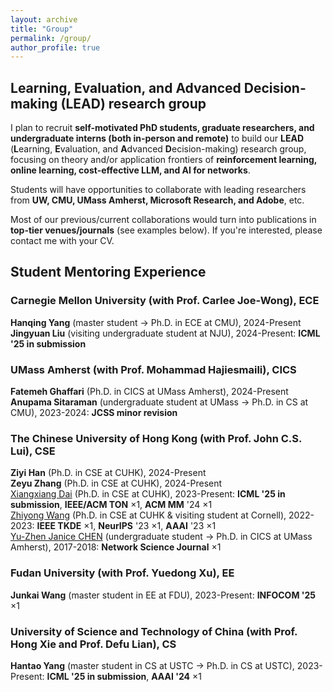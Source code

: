 ```yaml
---
layout: archive
title: "Group"
permalink: /group/
author_profile: true
---
```


## **L**earning, **E**valuation, and **A**dvanced **D**ecision-making (LEAD) research group

I plan to recruit **self-motivated PhD students, graduate researchers, and undergraduate interns (both in-person and remote)** to build our **LEAD** (**L**earning, **E**valuation, and **A**dvanced **D**ecision-making) research group, focusing on theory and/or application frontiers of **reinforcement learning, online learning, cost-effective LLM, and AI for networks**. 

Students will have opportunities to collaborate with leading researchers from **UW, CMU, UMass Amherst, Microsoft Research, and Adobe**, etc. 

Most of our previous/current collaborations would turn into publications in **top-tier venues/journals** (see examples below). If you're interested, please contact me with your CV.

Student Mentoring Experience
------
### Carnegie Mellon University (with Prof. Carlee Joe-Wong), ECE
**Hanqing Yang** (master student $\rightarrow$ Ph.D. in ECE at CMU), 2024-Present<br>
**Jingyuan Liu** (visiting undergraduate student at NJU), 2024-Present: **ICML '25 in submission** <br>

### UMass Amherst (with Prof. Mohammad Hajiesmaili), CICS
**Fatemeh Ghaffari** (Ph.D. in CICS at UMass Amherst), 2024-Present<br>
**Anupama Sitaraman** (undergraduate student at UMass $\rightarrow$  Ph.D. in CS at CMU), 2023-2024: **JCSS minor revision**<br>


### The Chinese University of Hong Kong  (with Prof. John C.S. Lui), CSE
**Ziyi Han** (Ph.D. in CSE at CUHK), 2024-Present<br>
**Zeyu Zhang** (Ph.D. in CSE at CUHK), 2024-Present<br>
[Xiangxiang Dai](https://xiangxdai.github.io/) (Ph.D. in CSE at CUHK), 2023-Present: **ICML '25 in submission**, **IEEE/ACM TON** $\times 1$, **ACM MM** '24 $\times 1$<br>
[Zhiyong Wang](https://zhiyongwangwzy.github.io/) (Ph.D. in CSE at CUHK \& visiting student at Cornell), 2022-2023: **IEEE TKDE** $\times 1$, **NeurIPS** '23 $\times 1$, **AAAI** '23 $\times 1$<br>
[Yu-Zhen Janice CHEN](https://jjanicechen.com/) (undergraduate student $\rightarrow$ Ph.D. in CICS at UMass Amherst), 2017-2018: **Network Science Journal** $\times 1$<br>

### Fudan University  (with Prof. Yuedong Xu), EE
**Junkai Wang** (master student in EE at FDU), 2023-Present: **INFOCOM '25** $\times 1$

### University of Science and Technology of China  (with Prof. Hong Xie and Prof. Defu Lian), CS
**Hantao Yang** (master student in CS at USTC $\rightarrow$ Ph.D. in CS at USTC), 2023-Present: **ICML '25 in submission**, **AAAI '24** $\times 1$
